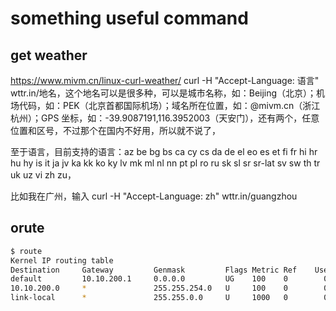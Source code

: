 # something useful command

## get weather
https://www.mivm.cn/linux-curl-weather/
curl -H "Accept-Language: 语言" wttr.in/地名，这个地名可以是很多种，可以是城市名称，如：Beijing（北京）；机场代码，如：PEK（北京首都国际机场）；域名所在位置，如：@mivm.cn（浙江杭州）；GPS 坐标，如：-39.9087191,116.3952003（天安门），还有两个，任意位置和区号，不过那个在国内不好用，所以就不说了，

至于语言，目前支持的语言：az be bg bs ca cy cs da de el eo es et fi fr hi hr hu hy is it ja jv ka kk ko ky lv mk ml nl nn pt pl ro ru sk sl sr sr-lat sv sw th tr uk uz vi zh zu，

比如我在广州，输入
curl -H "Accept-Language: zh" wttr.in/guangzhou


## orute
```bash
$ route
Kernel IP routing table
Destination     Gateway         Genmask         Flags Metric Ref    Use Iface
default         10.10.200.1     0.0.0.0         UG    100    0        0 enp0s3
10.10.200.0     *               255.255.254.0   U     100    0        0 enp0s3
link-local      *               255.255.0.0     U     1000   0        0 enp0s3
```